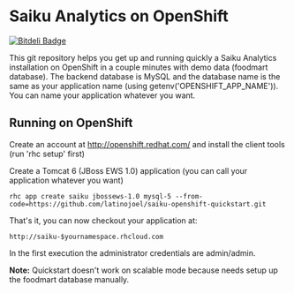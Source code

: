 Saiku Analytics on OpenShift
======================

[![Bitdeli Badge](https://d2weczhvl823v0.cloudfront.net/latinojoel/saiku-openshift-quickstart/trend.png)](https://bitdeli.com/free "Bitdeli Badge")

This git repository helps you get up and running quickly a Saiku Analytics installation
on OpenShift in a couple minutes with demo data (foodmart database). The backend database is MySQL and the database name is the 
same as your application name (using getenv('OPENSHIFT_APP_NAME')).  You can name
your application whatever you want.

Running on OpenShift
----------------------------

Create an account at http://openshift.redhat.com/ and install the client tools (run 'rhc setup' first)

Create a Tomcat 6 (JBoss EWS 1.0) application (you can call your application whatever you want)

    rhc app create saiku jbossews-1.0 mysql-5 --from-code=https://github.com/latinojoel/saiku-openshift-quickstart.git

That's it, you can now checkout your application at:

    http://saiku-$yournamespace.rhcloud.com
    
In the first execution the administrator credentials are admin/admin.

**Note:** Quickstart doesn't work on scalable mode because needs setup up the foodmart database manually.
